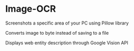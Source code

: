 # Image-OCR
Screenshots a specific area of your PC using Pillow library

Converts image to byte instead of saving to a file

Displays web entity description through Google Vision API
